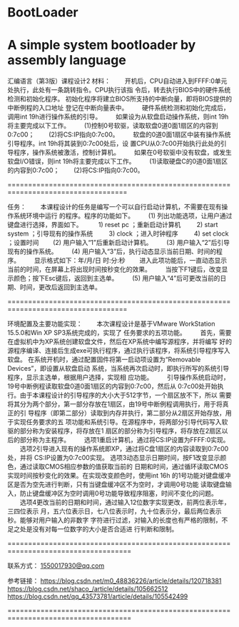 # BootLoader
A simple system bootloader by assembly language
===================================================================================

汇编语言（第3版）课程设计2
材料：
　　开机后，CPU自动进入到FFFF:0单元处执行，此处有一条跳转指令。CPU执行该指
令后，转去执行BIOS中的硬件系统检测和初始化程序。
    初始化程序将建立BIOS所支持的中断向量，即将BIOS提供的中断例程的入口地址
登记在中断向量表中。
　　硬件系统检测和初始化完成后，调用int 19h进行操作系统的引导。
　　如果设为从软盘启动操作系统，则int 19h将主要完成以下工作。
　　(1)控制0号软驱，读取软盘0道0面1扇区的内容到0:7c00；
　　(2)将CS:IP指向0:7c00。
　　软盘的0道0面1扇区中装有操作系统引导程序。int 19h将其装到0:7c00处后，设
置CPU从0:7c00开始执行此处的引导程序，操作系统被激活，控制计算机。
　　如果在0号软驱中没有软盘，或发生软盘I/O错误，则int 19h将主要完成以下工作。
　　(1)读取硬盘C的0道0面1扇区的内容到0:7c00；
　　(2)将CS:IP指向0:7c00。
  
===================================================================================

任务：
　　本课程设计的任务是编写一个可以自行启动计算机，不需要在现有操作系统环境中运行
的程序。程序的功能如下。
　　(1) 列出功能选项，让用户通过键盘进行选择，界面如下。
　　    1) reset pc             ；重新启动计算机
　　    2) start system         ；引导现有的操作系统
　　    3) clock                ；进入时钟程序
　　    4) set clock            ；设置时间
　　(2) 用户输入“1”后重新启动计算机。
　　(3) 用户输入“2”后引导现有的操作系统。
　　(4) 用户输入“3”后，执行动态显示当前日期、时间的程序。
　　显示格式如下：年/月/日 时:分:秒
　　进入此项功能后，一直动态显示当前的时间，在屏幕上将出现时间按秒变化的效果。
　　当按下F1键后，改变显示颜色；按下Esc键后，返回到主选单。
　　(5) 用户输入“4”后可更改当前的日期、时间，更改后返回到主选单。
  
===================================================================================

环境配置及主要功能实现：
　　本次课程设计是基于VMware WorkStation 15.5.0和Win XP SP3系统完成的，实现了
任务要求的五项功能。
　　首先，需要在虚拟机中为XP系统创建软盘文件，然后在XP系统中编写源程序，并将编写
好的源程序编译、连接后生成exe可执行程序，通过执行该程序，将系统引导程序写入软盘。
在系统开机时，通过配置固件将第一启动项设置为“Removable Devices”，即设置从软盘启动
系统，当系统再次启动时，即执行所写的系统引导程序，显示主选单，根据用户选择，实现相
应功能。
　　引导操作系统启动时，19号中断例程读取软盘0道0面1扇区的内容到0:7c00，然后从
0:7c00处开始执行。由于本课程设计的引导程序的大小大于512字节，一个扇区放不下，所以
需要将其分为两个部分，第一部分存放在1扇区，由19号中断例程调用执行，用于将真正的引
导程序（即第二部分）读取到内存并执行，第二部分从2扇区开始存放，用于实现任务要求的五
项功能和系统引导。在源程序中，将两部分引导代码写入软驱的部分称为安装程序，将存放在1
扇区的部分称为引导程序，将存放在2扇区以后的部分称为主程序。
　　选项1重启计算机，通过将CS:IP设置为FFFF:0实现。
　　选项2引导进入现有的操作系统即XP，通过将C盘1扇区的内容读取到0:7c00处，并将
CS:IP设置为0:7c00实现。
    选项3动态显示日期时间，按F1改变显示颜色，通过读取CMOS相应参数的值获取当前的
日期和时间，通过循环读取CMOS实现时间按秒变化的效果。在实现改变颜色时，使用int 16h
的1号功能对键盘缓冲区是否为空先进行判断，只有当键盘缓冲区不为空时，才调用0号功能
读取键盘输入，防止键盘缓冲区为空时调用0号功能导致程序阻塞，时间不变化的问题。
　　选项4更改当前的日期和时间，通过输入12位数字实现更改，前两位表示年，三四位表示
月，五六位表示日，七八位表示时，九十位表示分，最后两位表示秒。能够对用户输入的非数字
字符进行过滤，对输入的长度也有严格的限制，不足之处是没有对每一位数字的大小是否合适进
行判断和限制。

====================================================================================

联系方式：
1550017930@qq.com

参考链接：
https://blog.csdn.net/m0_48836226/article/details/120718381
https://blog.csdn.net/shaco_/article/details/105662512
https://blog.csdn.net/qq_43573781/article/details/105542499

====================================================================================
